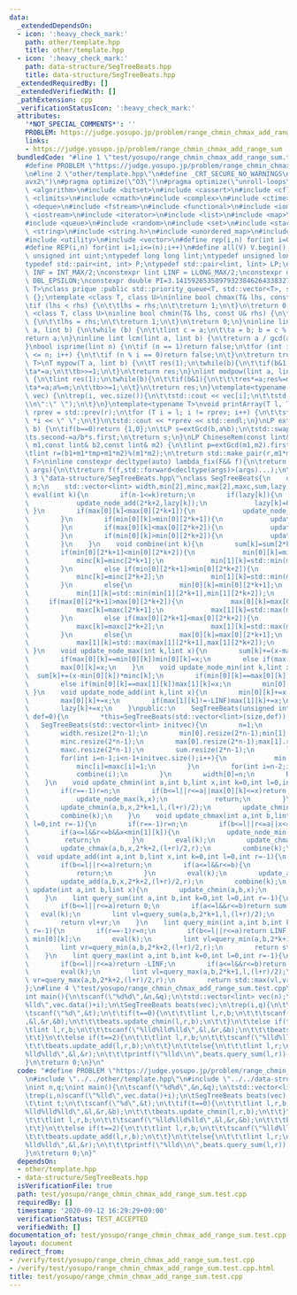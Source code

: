 ```yaml
---
data:
  _extendedDependsOn:
  - icon: ':heavy_check_mark:'
    path: other/template.hpp
    title: other/template.hpp
  - icon: ':heavy_check_mark:'
    path: data-structure/SegTreeBeats.hpp
    title: data-structure/SegTreeBeats.hpp
  _extendedRequiredBy: []
  _extendedVerifiedWith: []
  _pathExtension: cpp
  _verificationStatusIcon: ':heavy_check_mark:'
  attributes:
    '*NOT_SPECIAL_COMMENTS*': ''
    PROBLEM: https://judge.yosupo.jp/problem/range_chmin_chmax_add_range_sum
    links:
    - https://judge.yosupo.jp/problem/range_chmin_chmax_add_range_sum
  bundledCode: "#line 1 \"test/yosupo/range_chmin_chmax_add_range_sum.test.cpp\"\n\
    #define PROBLEM \"https://judge.yosupo.jp/problem/range_chmin_chmax_add_range_sum\"\
    \n#line 2 \"other/template.hpp\"\n#define _CRT_SECURE_NO_WARNINGS\n#pragma target(\"\
    avx2\")\n#pragma optimize(\"O3\")\n#pragma optimize(\"unroll-loops\")\n#include\
    \ <algorithm>\n#include <bitset>\n#include <cassert>\n#include <cfloat>\n#include\
    \ <climits>\n#include <cmath>\n#include <complex>\n#include <ctime>\n#include\
    \ <deque>\n#include <fstream>\n#include <functional>\n#include <iomanip>\n#include\
    \ <iostream>\n#include <iterator>\n#include <list>\n#include <map>\n#include <memory>\n\
    #include <queue>\n#include <random>\n#include <set>\n#include <stack>\n#include\
    \ <string>\n#include <string.h>\n#include <unordered_map>\n#include <unordered_set>\n\
    #include <utility>\n#include <vector>\n#define rep(i,n) for(int i=0;i<(n);i++)\n\
    #define REP(i,n) for(int i=1;i<=(n);i++)\n#define all(V) V.begin(),V.end()\ntypedef\
    \ unsigned int uint;\ntypedef long long lint;\ntypedef unsigned long long ulint;\n\
    typedef std::pair<int, int> P;\ntypedef std::pair<lint, lint> LP;\nconstexpr int\
    \ INF = INT_MAX/2;\nconstexpr lint LINF = LLONG_MAX/2;\nconstexpr double eps =\
    \ DBL_EPSILON;\nconstexpr double PI=3.141592653589793238462643383279;\ntemplate<class\
    \ T>\nclass prique :public std::priority_queue<T, std::vector<T>, std::greater<T>>\
    \ {};\ntemplate <class T, class U>\ninline bool chmax(T& lhs, const U& rhs) {\n\
    \tif (lhs < rhs) {\n\t\tlhs = rhs;\n\t\treturn 1;\n\t}\n\treturn 0;\n}\ntemplate\
    \ <class T, class U>\ninline bool chmin(T& lhs, const U& rhs) {\n\tif (lhs > rhs)\
    \ {\n\t\tlhs = rhs;\n\t\treturn 1;\n\t}\n\treturn 0;\n}\ninline lint gcd(lint\
    \ a, lint b) {\n\twhile (b) {\n\t\tlint c = a;\n\t\ta = b; b = c % b;\n\t}\n\t\
    return a;\n}\ninline lint lcm(lint a, lint b) {\n\treturn a / gcd(a, b) * b;\n\
    }\nbool isprime(lint n) {\n\tif (n == 1)return false;\n\tfor (int i = 2; i * i\
    \ <= n; i++) {\n\t\tif (n % i == 0)return false;\n\t}\n\treturn true;\n}\ntemplate<typename\
    \ T>\nT mypow(T a, lint b) {\n\tT res(1);\n\twhile(b){\n\t\tif(b&1)res*=a;\n\t\
    \ta*=a;\n\t\tb>>=1;\n\t}\n\treturn res;\n}\nlint modpow(lint a, lint b, lint m)\
    \ {\n\tlint res(1);\n\twhile(b){\n\t\tif(b&1){\n\t\t\tres*=a;res%=m;\n\t\t}\n\t\
    \ta*=a;a%=m;\n\t\tb>>=1;\n\t}\n\treturn res;\n}\ntemplate<typename T>\nvoid printArray(std::vector<T>&\
    \ vec) {\n\trep(i, vec.size()){\n\t\tstd::cout << vec[i];\n\t\tstd::cout<<(i==(int)vec.size()-1?\"\
    \\n\":\" \");\n\t}\n}\ntemplate<typename T>\nvoid printArray(T l, T r) {\n\tT\
    \ rprev = std::prev(r);\n\tfor (T i = l; i != rprev; i++) {\n\t\tstd::cout <<\
    \ *i << \" \";\n\t}\n\tstd::cout << *rprev << std::endl;\n}\nLP extGcd(lint a,lint\
    \ b) {\n\tif(b==0)return {1,0};\n\tLP s=extGcd(b,a%b);\n\tstd::swap(s.first,s.second);\n\
    \ts.second-=a/b*s.first;\n\treturn s;\n}\nLP ChineseRem(const lint& b1,const lint&\
    \ m1,const lint& b2,const lint& m2) {\n\tlint p=extGcd(m1,m2).first;\n\tlint tmp=(b2-b1)*p%m2;\n\
    \tlint r=(b1+m1*tmp+m1*m2)%(m1*m2);\n\treturn std::make_pair(r,m1*m2);\n}\ntemplate<typename\
    \ F>\ninline constexpr decltype(auto) lambda_fix(F&& f){\n\treturn [f=std::forward<F>(f)](auto&&...\
    \ args){\n\t\treturn f(f,std::forward<decltype(args)>(args)...);\n\t};\n}\n#line\
    \ 3 \"data-structure/SegTreeBeats.hpp\"\nclass SegTreeBeats{\n    unsigned int\
    \ n;\n    std::vector<lint> width,min[2],minc,max[2],maxc,sum,lazy;\n    void\
    \ eval(int k){\n        if(n-1<=k)return;\n        if(lazy[k]){\n            update_node_add(2*k+1,lazy[k]);\n\
    \            update_node_add(2*k+2,lazy[k]);\n            lazy[k]=0;\n       \
    \ }\n        if(max[0][k]<max[0][2*k+1]){\n            update_node_max(2*k+1,max[0][k]);\n\
    \        }\n        if(min[0][k]>min[0][2*k+1]){\n            update_node_min(2*k+1,min[0][k]);\n\
    \        }\n        if(max[0][k]<max[0][2*k+2]){\n            update_node_max(2*k+2,max[0][k]);\n\
    \        }\n        if(min[0][k]>min[0][2*k+2]){\n            update_node_min(2*k+2,min[0][k]);\n\
    \        }\n    }\n    void combine(int k){\n        sum[k]=sum[2*k+1]+sum[2*k+2];\n\
    \        if(min[0][2*k+1]<min[0][2*k+2]){\n            min[0][k]=min[0][2*k+1];\n\
    \            minc[k]=minc[2*k+1];\n            min[1][k]=std::min(min[1][2*k+1],min[0][2*k+2]);\n\
    \        }\n        else if(min[0][2*k+1]>min[0][2*k+2]){\n            min[0][k]=min[0][2*k+2];\n\
    \            minc[k]=minc[2*k+2];\n            min[1][k]=std::min(min[0][2*k+1],min[1][2*k+2]);\n\
    \        }\n        else{\n            min[0][k]=min[0][2*k+1];\n            minc[k]=minc[2*k+1]+minc[2*k+2];\n\
    \            min[1][k]=std::min(min[1][2*k+1],min[1][2*k+2]);\n        }\n   \
    \     if(max[0][2*k+1]>max[0][2*k+2]){\n            max[0][k]=max[0][2*k+1];\n\
    \            maxc[k]=maxc[2*k+1];\n            max[1][k]=std::max(max[1][2*k+1],max[0][2*k+2]);\n\
    \        }\n        else if(max[0][2*k+1]<max[0][2*k+2]){\n            max[0][k]=max[0][2*k+2];\n\
    \            maxc[k]=maxc[2*k+2];\n            max[1][k]=std::max(max[0][2*k+1],max[1][2*k+2]);\n\
    \        }\n        else{\n            max[0][k]=max[0][2*k+1];\n            maxc[k]=maxc[2*k+1]+maxc[2*k+2];\n\
    \            max[1][k]=std::max(max[1][2*k+1],max[1][2*k+2]);\n        }\n   \
    \ }\n    void update_node_max(int k,lint x){\n        sum[k]+=(x-max[0][k])*maxc[k];\n\
    \        if(max[0][k]==min[0][k])min[0][k]=x;\n        else if(max[0][k]==min[1][k])min[1][k]=x;\n\
    \        max[0][k]=x;\n    }\n    void update_node_min(int k,lint x){\n      \
    \  sum[k]+=(x-min[0][k])*minc[k];\n        if(min[0][k]==max[0][k])max[0][k]=x;\n\
    \        else if(min[0][k]==max[1][k])max[1][k]=x;\n        min[0][k]=x;\n   \
    \ }\n    void update_node_add(int k,lint x){\n        min[0][k]+=x;\n        if(min[1][k]!=LINF)min[1][k]+=x;\n\
    \        max[0][k]+=x;\n        if(max[1][k]!=-LINF)max[1][k]+=x;\n        sum[k]+=x*width[k];\n\
    \        lazy[k]+=x;\n    }\npublic:\n    SegTreeBeats(unsigned int size,lint\
    \ def=0){\n        *this=SegTreeBeats(std::vector<lint>(size,def));\n    }\n \
    \   SegTreeBeats(std::vector<lint> initvec){\n        n=1;\n        while(n<initvec.size())n*=2;\n\
    \        width.resize(2*n-1);\n        min[0].resize(2*n-1);min[1].resize(2*n-1,LINF);\n\
    \        minc.resize(2*n-1);\n        max[0].resize(2*n-1);max[1].resize(2*n-1,-LINF);\n\
    \        maxc.resize(2*n-1);\n        sum.resize(2*n-1);\n        lazy.resize(2*n-1);\n\
    \        for(int i=n-1;i<n-1+initvec.size();i++){\n            min[0][i]=max[0][i]=sum[i]=initvec[i-n+1];\n\
    \            minc[i]=maxc[i]=1;\n        }\n        for(int i=n-2;i>=0;i--){\n\
    \            combine(i);\n        }\n        width[0]=n;\n        REP(i,2*n-2)width[i]=width[(i-1)/2]/2;\n\
    \    }\n    void update_chmin(int a,int b,lint x,int k=0,int l=0,int r=-1){\n\
    \        if(r==-1)r=n;\n        if(b<=l||r<=a||max[0][k]<=x)return;\n        if(a<=l&&r<=b&&max[1][k]<x){\n\
    \            update_node_max(k,x);\n            return;\n        }\n        eval(k);\n\
    \        update_chmin(a,b,x,2*k+1,l,(l+r)/2);\n        update_chmin(a,b,x,2*k+2,(l+r)/2,r);\n\
    \        combine(k);\n    }\n    void update_chmax(int a,int b,lint x,int k=0,int\
    \ l=0,int r=-1){\n        if(r==-1)r=n;\n        if(b<=l||r<=a||x<=min[0][k])return;\n\
    \        if(a<=l&&r<=b&&x<min[1][k]){\n            update_node_min(k,x);\n   \
    \         return;\n        }\n        eval(k);\n        update_chmax(a,b,x,2*k+1,l,(l+r)/2);\n\
    \        update_chmax(a,b,x,2*k+2,(l+r)/2,r);\n        combine(k);\n    }\n  \
    \  void update_add(int a,int b,lint x,int k=0,int l=0,int r=-1){\n        if(r==-1)r=n;\n\
    \        if(b<=l||r<=a)return;\n        if(a<=l&&r<=b){\n            update_node_add(k,x);\n\
    \            return;\n        }\n        eval(k);\n        update_add(a,b,x,2*k+1,l,(l+r)/2);\n\
    \        update_add(a,b,x,2*k+2,(l+r)/2,r);\n        combine(k);\n    }\n    void\
    \ update(int a,int b,lint x){\n        update_chmin(a,b,x);\n        update_chmax(a,b,x);\n\
    \    }\n    lint query_sum(int a,int b,int k=0,int l=0,int r=-1){\n        if(r==-1)r=n;\n\
    \        if(b<=l||r<=a)return 0;\n        if(a<=l&&r<=b)return sum[k];\n     \
    \   eval(k);\n        lint vl=query_sum(a,b,2*k+1,l,(l+r)/2);\n        lint vr=query_sum(a,b,2*k+2,(l+r)/2,r);\n\
    \        return vl+vr;\n    }\n    lint query_min(int a,int b,int k=0,int l=0,int\
    \ r=-1){\n        if(r==-1)r=n;\n        if(b<=l||r<=a)return LINF;\n        if(a<=l&&r<=b)return\
    \ min[0][k];\n        eval(k);\n        lint vl=query_min(a,b,2*k+1,l,(l+r)/2);\n\
    \        lint vr=query_min(a,b,2*k+2,(l+r)/2,r);\n        return std::min(vl,vr);\n\
    \    }\n    lint query_max(int a,int b,int k=0,int l=0,int r=-1){\n        if(r==-1)r=n;\n\
    \        if(b<=l||r<=a)return -LINF;\n        if(a<=l&&r<=b)return max[0][k];\n\
    \        eval(k);\n        lint vl=query_max(a,b,2*k+1,l,(l+r)/2);\n        lint\
    \ vr=query_max(a,b,2*k+2,(l+r)/2,r);\n        return std::max(vl,vr);\n    }\n\
    };\n#line 4 \"test/yosupo/range_chmin_chmax_add_range_sum.test.cpp\"\nint n,q;\n\
    int main(){\n\tscanf(\"%d%d\",&n,&q);\n\tstd::vector<lint> vec(n);\n\trep(i,n)scanf(\"\
    %lld\",vec.data()+i);\n\tSegTreeBeats beats(vec);\n\trep(i,q){\n\t\tint t;\n\t\
    \tscanf(\"%d\",&t);\n\t\tif(t==0){\n\t\t\tlint l,r,b;\n\t\t\tscanf(\"%lld%lld%lld\"\
    ,&l,&r,&b);\n\t\t\tbeats.update_chmin(l,r,b);\n\t\t}\n\t\telse if(t==1){\n\t\t\
    \tlint l,r,b;\n\t\t\tscanf(\"%lld%lld%lld\",&l,&r,&b);\n\t\t\tbeats.update_chmax(l,r,b);\n\
    \t\t}\n\t\telse if(t==2){\n\t\t\tlint l,r,b;\n\t\t\tscanf(\"%lld%lld%lld\",&l,&r,&b);\n\
    \t\t\tbeats.update_add(l,r,b);\n\t\t}\n\t\telse{\n\t\t\tlint l,r;\n\t\t\tscanf(\"\
    %lld%lld\",&l,&r);\n\t\t\tprintf(\"%lld\\n\",beats.query_sum(l,r));\n\t\t}\n\t\
    }\n\treturn 0;\n}\n"
  code: "#define PROBLEM \"https://judge.yosupo.jp/problem/range_chmin_chmax_add_range_sum\"\
    \n#include \"../../other/template.hpp\"\n#include \"../../data-structure/SegTreeBeats.hpp\"\
    \nint n,q;\nint main(){\n\tscanf(\"%d%d\",&n,&q);\n\tstd::vector<lint> vec(n);\n\
    \trep(i,n)scanf(\"%lld\",vec.data()+i);\n\tSegTreeBeats beats(vec);\n\trep(i,q){\n\
    \t\tint t;\n\t\tscanf(\"%d\",&t);\n\t\tif(t==0){\n\t\t\tlint l,r,b;\n\t\t\tscanf(\"\
    %lld%lld%lld\",&l,&r,&b);\n\t\t\tbeats.update_chmin(l,r,b);\n\t\t}\n\t\telse if(t==1){\n\
    \t\t\tlint l,r,b;\n\t\t\tscanf(\"%lld%lld%lld\",&l,&r,&b);\n\t\t\tbeats.update_chmax(l,r,b);\n\
    \t\t}\n\t\telse if(t==2){\n\t\t\tlint l,r,b;\n\t\t\tscanf(\"%lld%lld%lld\",&l,&r,&b);\n\
    \t\t\tbeats.update_add(l,r,b);\n\t\t}\n\t\telse{\n\t\t\tlint l,r;\n\t\t\tscanf(\"\
    %lld%lld\",&l,&r);\n\t\t\tprintf(\"%lld\\n\",beats.query_sum(l,r));\n\t\t}\n\t\
    }\n\treturn 0;\n}"
  dependsOn:
  - other/template.hpp
  - data-structure/SegTreeBeats.hpp
  isVerificationFile: true
  path: test/yosupo/range_chmin_chmax_add_range_sum.test.cpp
  requiredBy: []
  timestamp: '2020-09-12 16:29:29+09:00'
  verificationStatus: TEST_ACCEPTED
  verifiedWith: []
documentation_of: test/yosupo/range_chmin_chmax_add_range_sum.test.cpp
layout: document
redirect_from:
- /verify/test/yosupo/range_chmin_chmax_add_range_sum.test.cpp
- /verify/test/yosupo/range_chmin_chmax_add_range_sum.test.cpp.html
title: test/yosupo/range_chmin_chmax_add_range_sum.test.cpp
---
```

